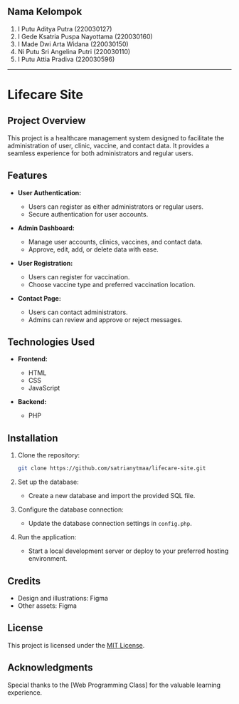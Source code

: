 ## Nama Kelompok

1. I Putu Aditya Putra (220030127)
2. I Gede Ksatria Puspa Nayottama (220030160)
3. I Made Dwi Arta Widana (220030150)
4. Ni Putu Sri Angelina Putri (220030110)
5. I Putu Attia Pradiva (220030596)

---

# Lifecare Site

## Project Overview

This project is a healthcare management system designed to facilitate the administration of user, clinic, vaccine, and contact data. It provides a seamless experience for both administrators and regular users.

## Features

- **User Authentication:**
  - Users can register as either administrators or regular users.
  - Secure authentication for user accounts.

- **Admin Dashboard:**
  - Manage user accounts, clinics, vaccines, and contact data.
  - Approve, edit, add, or delete data with ease.

- **User Registration:**
  - Users can register for vaccination.
  - Choose vaccine type and preferred vaccination location.

- **Contact Page:**
  - Users can contact administrators.
  - Admins can review and approve or reject messages.

## Technologies Used

- **Frontend:**
  - HTML
  - CSS
  - JavaScript

- **Backend:**
  - PHP

## Installation

1. Clone the repository:

   ```bash
   git clone https://github.com/satrianytmaa/lifecare-site.git
   ```

2. Set up the database:

   - Create a new database and import the provided SQL file.

3. Configure the database connection:

   - Update the database connection settings in `config.php`.

4. Run the application:

   - Start a local development server or deploy to your preferred hosting environment.

## Credits

- Design and illustrations: Figma
- Other assets: Figma

## License

This project is licensed under the [MIT License](LICENSE).

## Acknowledgments

Special thanks to the [Web Programming Class] for the valuable learning experience.
